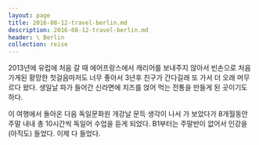 ```yaml
---
layout: page
title: 2016-08-12-travel-berlin.md
description: 2016-08-12-travel-berlin.md
header: \ Berlin
collection: reise
---
```


2013년에 유럽에 처음 갈 때 에어프랑스에서 캐리어를 보내주지 않아서 빈손으로 처음 가게된 황망한 첫걸음마저도 너무 좋아서 3년후 친구가 간다길래 또 가서 더 오래 머무르다 왔다.  생일날 파가 들어간 신라면에 치즈를 얹어 먹는 전통을 만들게 된 곳이기도 하다. 

이 여행에서 돌아온 다음 독일문화원 개강날 문득 생각이 나서 가 보았다가 8개월동안 주말 내내 총 10시간씩 독일어 수업을 듣게 되었다. B1부터는 주말반이 없어서 인강을 (아직도) 들었다. 이제 다 들었다. 
